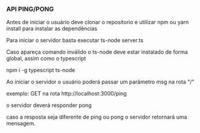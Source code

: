 ### API PING/PONG

Antes de iniciar o usuário deve clonar o repositorio e utilizar npm ou yarn install para instalar as dependências

Para iniciar o servidor basta executar ts-node server.ts

Caso apareça comando inválido o ts-node deve estar instalado de forma global, assim como o typescript

npm i -g typescript ts-node

Ao iniciar o servidor o usuário poderá passar um parâmetro msg na rota "/"

exemplo: GET na rota http://localhost:3000/ping

o servidor deverá responder pong

caso a resposta seja diferente de ping ou pong o servidor retornará uma mensagem.
